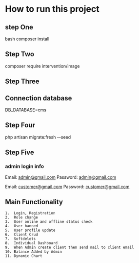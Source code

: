 # How to run this project

 
## step One
bash
composer install


## Step Two

composer require intervention/image

## Step Three

## Connection database 

DB_DATABASE=cms


## Step Four

php artisan migrate:fresh --seed


## Step Five
### admin login info

 Email: admin@gmail.com
 Password: admin@gmail.com


 Email: customer@gmail.com
 Password: customer@gmail.com


## Main Functionality
    1.  Login, Registration 
    2.  Role change
    3.  User online and offline status check
    4.  User banned 
    5.  User profile update
    6.  Client Crud
    7.  Softdelets 
    8.  Individual Dashboard
    9.  When Admin create client then send mail to client email 
    10. Balance Added by Admin
    11. Dynamic Chart
